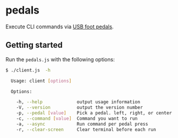 # pedals

Execute CLI commands via [USB foot pedals](https://www.amazon.com/Infinity-Digital-Control-Computer--USB2/dp/B002MY6I7G/ref=sr_1_2?ie=UTF8&qid=1470634582&sr=8-2&keywords=USB+foot+pedals).

## Getting started

Run the `pedals.js` with the following options:

```sh
$ ./client.js  -h

  Usage: client [options]

  Options:

    -h, --help             output usage information
    -V, --version          output the version number
    -p, --pedal [value]    Pick a pedal. left, right, or center
    -c, --command [value]  Command you want to run
    -a, --async            Run command per pedal press
    -r, --clear-screen     Clear terminal before each run
```

